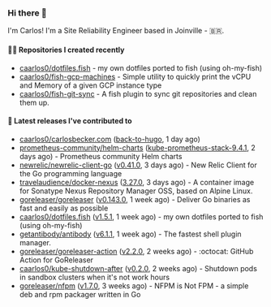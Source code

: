 ### Hi there 👋

I'm Carlos! I'm a Site Reliability Engineer based in Joinville - 🇧🇷.

#### 👨‍💻 Repositories I created recently

- [caarlos0/dotfiles.fish](https://github.com/caarlos0/dotfiles.fish) - my own dotfiles ported to fish (using oh-my-fish)
- [caarlos0/fish-gcp-machines](https://github.com/caarlos0/fish-gcp-machines) - Simple utility to quickly print the vCPU and Memory of a given GCP instance type
- [caarlos0/fish-git-sync](https://github.com/caarlos0/fish-git-sync) - A fish plugin to sync git repositories and clean them up.

#### 🚀 Latest releases I've contributed to

- [caarlos0/carlosbecker.com](https://github.com/caarlos0/carlosbecker.com) ([back-to-hugo](https://github.com/caarlos0/carlosbecker.com/releases/tag/back-to-hugo), 1 day ago)
- [prometheus-community/helm-charts](https://github.com/prometheus-community/helm-charts) ([kube-prometheus-stack-9.4.1](https://github.com/prometheus-community/helm-charts/releases/tag/kube-prometheus-stack-9.4.1), 2 days ago) - Prometheus community Helm charts
- [newrelic/newrelic-client-go](https://github.com/newrelic/newrelic-client-go) ([v0.41.0](https://github.com/newrelic/newrelic-client-go/releases/tag/v0.41.0), 3 days ago) - New Relic Client for the Go programming language
- [travelaudience/docker-nexus](https://github.com/travelaudience/docker-nexus) ([3.27.0](https://github.com/travelaudience/docker-nexus/releases/tag/3.27.0), 3 days ago) - A container image for Sonatype Nexus Repository Manager OSS, based on Alpine Linux.
- [goreleaser/goreleaser](https://github.com/goreleaser/goreleaser) ([v0.143.0](https://github.com/goreleaser/goreleaser/releases/tag/v0.143.0), 1 week ago) - Deliver Go binaries as fast and easily as possible
- [caarlos0/dotfiles.fish](https://github.com/caarlos0/dotfiles.fish) ([v1.5.1](https://github.com/caarlos0/dotfiles.fish/releases/tag/v1.5.1), 1 week ago) - my own dotfiles ported to fish (using oh-my-fish)
- [getantibody/antibody](https://github.com/getantibody/antibody) ([v6.1.1](https://github.com/getantibody/antibody/releases/tag/v6.1.1), 1 week ago) - The fastest shell plugin manager.
- [goreleaser/goreleaser-action](https://github.com/goreleaser/goreleaser-action) ([v2.2.0](https://github.com/goreleaser/goreleaser-action/releases/tag/v2.2.0), 2 weeks ago) - :octocat: GitHub Action for GoReleaser
- [caarlos0/kube-shutdown-after](https://github.com/caarlos0/kube-shutdown-after) ([v0.2.0](https://github.com/caarlos0/kube-shutdown-after/releases/tag/v0.2.0), 2 weeks ago) - Shutdown pods in sandbox clusters when it&#39;s not work hours
- [goreleaser/nfpm](https://github.com/goreleaser/nfpm) ([v1.7.0](https://github.com/goreleaser/nfpm/releases/tag/v1.7.0), 3 weeks ago) - NFPM is Not FPM - a simple deb and rpm packager written in Go
